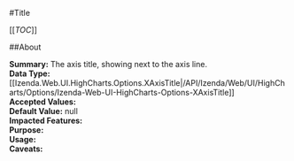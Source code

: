 #Title

[[_TOC_]]

##About

**Summary:**  The axis title, showing next to the axis line.   
**Data Type:** [[Izenda.Web.UI.HighCharts.Options.XAxisTitle|/API/Izenda/Web/UI/HighCharts/Options/Izenda-Web-UI-HighCharts-Options-XAxisTitle]]  
**Accepted Values:**   
**Default Value:** null  
**Impacted Features:**   
**Purpose:**   
**Usage:**   
**Caveats:**   

